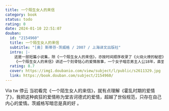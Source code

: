 ```yaml
---
title: 一个陌生女人的来信
category: book
status: todo
rating: 0
date: 2024-01-10 22:51:07
douban:
  id: "2154960"
  title: 一个陌生女人的来信
  subtitle: "[奥] 斯蒂芬·茨威格 / 2007 / 上海译文出版社"
  intro: |-
    这是一部短篇小说集，除《一个陌生女人的来信》，亦按时间顺序收录了《火烧火燎的秘密》、《马来狂人》等名篇，作者的创作历程一目了然。
    《一个陌生女人的来信》讲述一个刻骨铭心的爱情故事，一个女子暗恋男主人公18年，直至临死才决定向他告白。
  rating: 8.7
  cover: https://img1.doubanio.com/view/subject/l/public/s2611329.jpg
  link: https://book.douban.com/subject/2154960/
---
```


Via tw 停云 当初看完《一个陌生女人的来信》，就有点理解《霍乱时期的爱情了》，我把这种疯狂的爱情称为堂吉诃德式的爱情，超越了世俗规范，只存在自己内心的爱情。茨威格写暗恋是真的好 。
